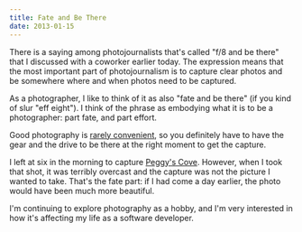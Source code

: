```yaml
---
title: Fate and Be There
date: 2013-01-15
---
```


There is a saying among photojournalists that's called "f/8 and be there" that I discussed with a coworker earlier today. The expression means that the most important part of photojournalism is to capture clear photos and be somewhere where and when photos need to be captured.

As a photographer, I like to think of it as also "fate and be there" (if you kind of slur "eff eight"). I think of the phrase as embodying what it is to be a photographer: part fate, and part effort.

Good photography is [rarely convenient](http://www.vibrantshot.com/great-shots-arent-convenient/), so you definitely have to have the gear and the drive to be there at the right moment to get the capture.

I left at six in the morning to capture [Peggy's Cove](http://500px.com/photo/21789803). However, when I took that shot, it was terribly overcast and the capture was not the picture I wanted to take. That's the fate part: if I had come a day earlier, the photo would have been much more beautiful.

I'm continuing to explore photography as a hobby, and I'm very interested in how it's affecting my life as a software developer.

